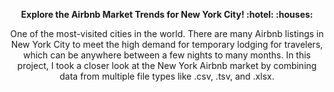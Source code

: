 <p align="center"> <b>
Explore the Airbnb Market Trends for New York City! :hotel: :houses:
</b></p>

<p align="center">
One of the most-visited cities in the world. There are many Airbnb listings in New York City to meet the high demand for temporary lodging for travelers, which can be anywhere between a few nights to many months. In this project, I took a closer look at the New York Airbnb market by combining data from multiple file types like .csv, .tsv, and .xlsx.
</p>
